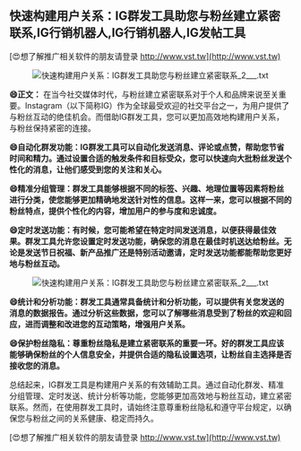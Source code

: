 ## **快速构建用户关系：IG群发工具助您与粉丝建立紧密联系,IG行销机器人,IG行销机器人,IG发帖工具**

[😍想了解推广相关软件的朋友请登录 http://www.vst.tw](http://www.vst.tw)

 <center><img src="https://vst.tw/MP4/tuiguang/png/7.png" alt="快速构建用户关系：IG群发工具助您与粉丝建立紧密联系_2___.txt"></center>

**😄正文：**
在当今社交媒体时代，与粉丝建立紧密联系对于个人和品牌来说至关重要。Instagram（以下简称IG）作为全球最受欢迎的社交平台之一，为用户提供了与粉丝互动的绝佳机会。而借助IG群发工具，您可以更加高效地构建用户关系，与粉丝保持紧密的连接。

**😄自动化群发功能：IG群发工具可以自动化发送消息、评论或点赞，帮助您节省时间和精力。通过设置合适的触发条件和目标受众，您可以快速向大批粉丝发送个性化的消息，让他们感受到您的关注和关心。**

**😄精准分组管理：群发工具能够根据不同的标签、兴趣、地理位置等因素将粉丝进行分类，使您能够更加精确地发送针对性的信息。这样一来，您可以根据不同的粉丝特点，提供个性化的内容，增加用户的参与度和忠诚度。**

**😄定时发送功能：有时候，您可能希望在特定时间发送消息，以便获得最佳效果。群发工具允许您设置定时发送功能，确保您的消息在最佳时机送达给粉丝。无论是发送节日祝福、新产品推广还是特别活动邀请，定时发送功能都能帮助您更好地与粉丝互动。**

 <center><img src="https://vst.tw/MP4/tuiguang/png/3.png" alt="快速构建用户关系：IG群发工具助您与粉丝建立紧密联系_2___.txt"></center>

**😄统计和分析功能：群发工具通常具备统计和分析功能，可以提供有关您发送的消息的数据报告。通过分析这些数据，您可以了解哪些消息受到了粉丝的欢迎和回应，进而调整和改进您的互动策略，增强用户关系。**

**😄保护粉丝隐私：尊重粉丝隐私是建立紧密联系的重要一环。好的群发工具应该能够确保粉丝的个人信息安全，并提供合适的隐私设置选项，让粉丝自主选择是否接收您的消息。**

总结起来，IG群发工具是构建用户关系的有效辅助工具。通过自动化群发、精准分组管理、定时发送、统计分析等功能，您能够更加高效地与粉丝互动，建立紧密联系。然而，在使用群发工具时，请始终注意尊重粉丝隐私和遵守平台规定，以确保您与粉丝之间的关系健康、稳定而持久。

[😍想了解推广相关软件的朋友请登录 http://www.vst.tw](http://www.vst.tw)



